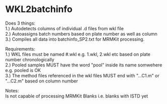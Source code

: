 # WKL2batchinfo
Does 3 things:  
1.) Autodetects columns of individual .d files from wkl file  
2.) Autoassigns batch numbers based on plate number as well as column  
3.) Compiles all data into batchinfo_SP2.txt for MRMKit processing.  
  
Requirements:  
1.) WKL files must be named #.wkl e.g. 1.wkl, 2.wkl etc based on plate number chronologically  
2.) Pooled samples MUST have the word "pool" inside its name somwehere e.g. pooled is OK  
3.) The method files referenced in the wkl files MUST end with "...C1.m" or "...C2.m" based on column number  
  
Notes:  
Is not capable of processing MRMKit Blanks i.e. blanks with ISTD yet
